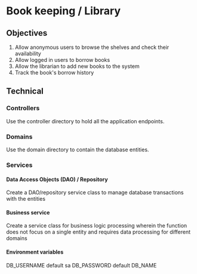 # Book keeping / Library

## Objectives

1. Allow anonymous users to browse the shelves and check their availability
2. Allow logged in users to borrow books
3. Allow the librarian to add new books to the system
4. Track the book's borrow history

## Technical

### Controllers

Use the controller directory to hold all the application endpoints.

### Domains

Use the domain directory to contain the database entities.

### Services

#### Data Access Objects (DAO) / Repository

Create a DAO/repository service class to manage database transactions with the entities

#### Business service

Create a service class for business logic processing wherein the function does not focus on a single entity and requires data processing for different domains

#### Environment variables
DB_USERNAME default sa
DB_PASSWORD default
DB_NAME 